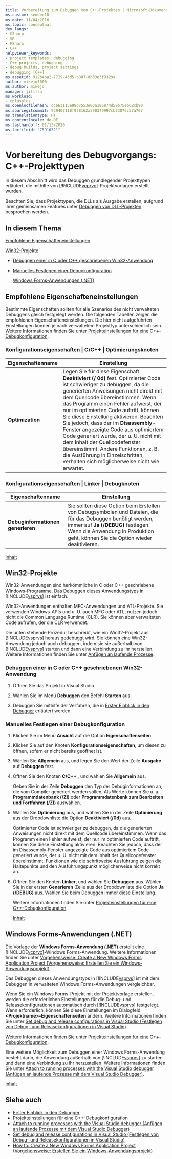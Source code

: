 ```yaml
---
title: Vorbereitung zum Debuggen von C++-Projekten | Microsoft-Dokumentation
ms.custom: seodec18
ms.date: 11/04/2016
ms.topic: conceptual
dev_langs:
- CSharp
- VB
- FSharp
- C++
helpviewer_keywords:
- project templates, debugging
- C++ projects, debugging
- debug builds, project settings
- debugging [C++]
ms.assetid: 912b4ba2-7719-43d5-b087-db33e3f9329a
author: mikejo5000
ms.author: mikejo
manager: jillfra
ms.workload:
- cplusplus
ms.openlocfilehash: dc663115e98d7553e03a186874d59b75eb68cb90
ms.sourcegitcommit: 939407118f978162a590379997cb33076c57a707
ms.translationtype: HT
ms.contentlocale: de-DE
ms.lasthandoff: 01/13/2020
ms.locfileid: "75916321"
---
```

# <a name="debugging-preparation-c-project-types"></a>Vorbereitung des Debugvorgangs: C++-Projekttypen
In diesem Abschnitt wird das Debuggen grundlegender Projekttypen erläutert, die mithilfe von [!INCLUDE[vcprvc](../code-quality/includes/vcprvc_md.md)]-Projektvorlagen erstellt wurden.

 Beachten Sie, dass Projekttypen, die DLLs als Ausgabe erstellen, aufgrund ihrer gemeinsamen Features unter [Debuggen von DLL-Projekten](../debugger/debugging-dll-projects.md) besprochen werden.

## <a name="in-this-topic"></a><a name="BKMK_In_this_topic"></a> In diesem Thema
 [Empfohlene Eigenschafteneinstellungen](#BKMK_Recommended_Property_Settings)

 [Win32-Projekte](#BKMK_Win32_Projects)

- [Debuggen einer in C oder C++ geschriebenen Win32-Anwendung](#BKMK_To_debug_a_C_or_C___Win32_application)

- [Manuelles Festlegen einer Debugkonfiguration](#BKMK_To_manually_set_a_Debug_configuration)

  [Windows Forms-Anwendungen (.NET)](#BKMK_Windows_Forms_Applications___NET_)

## <a name="recommended-property-settings"></a><a name="BKMK_Recommended_Property_Settings"></a> Empfohlene Eigenschafteneinstellungen
 Bestimmte Eigenschaften sollten für alle Szenarios des nicht verwalteten Debuggens gleich festgelegt werden. Die folgenden Tabellen zeigen die empfohlenen Eigenschafteneinstellungen. Die hier nicht aufgeführten Einstellungen können je nach verwaltetem Projekttyp unterschiedlich sein. Weitere Informationen finden Sie unter [Projekteinstellungen für eine C++-Debugkonfiguration](../debugger/project-settings-for-a-cpp-debug-configuration.md).

### <a name="configuration-properties-124-cc-124-optimization-node"></a>Konfigurationseigenschaften &#124; C/C++ &#124; Optimierungsknoten

|Eigenschaftenname|Einstellung|
|-------------------|-------------|
|**Optimization**|Legen Sie für diese Eigenschaft **Deaktiviert (/ 0d)** fest. Optimierter Code ist schwieriger zu debuggen, da die generierten Anweisungen nicht direkt mit dem Quellcode übereinstimmen. Wenn das Programm einen Fehler aufweist, der nur im optimierten Code auftritt, können Sie diese Einstellung aktivieren. Beachten Sie jedoch, dass der im **Disassembly**-Fenster angezeigte Code aus optimiertem Code generiert wurde, der u. U. nicht mit dem Inhalt der Quellcodefenster übereinstimmt. Andere Funktionen, z. B. die Ausführung in Einzelschritten, verhalten sich möglicherweise nicht wie erwartet.|

### <a name="configuration-properties-124-linker-124-debugging-node"></a>Konfigurationseigenschaften &#124; Linker &#124; Debugknoten

|Eigenschaftenname|Einstellung|
|-------------------|-------------|
|**Debuginformationen generieren**|Sie sollten diese Option beim Erstellen von Debugsymbolen und Dateien, die für das Debuggen benötigt werden, immer auf **Ja (/DEBUG)** festlegen. Wenn die Anwendung in Produktion geht, können Sie die Option wieder deaktivieren.|

 [Inhalt](../debugger/debugging-preparation-visual-cpp-project-types.md#BKMK_In_this_topic)

## <a name="win32-projects"></a><a name="BKMK_Win32_Projects"></a> Win32-Projekte
 Win32-Anwendungen sind herkömmliche in C oder C++ geschriebene Windows-Programme. Das Debuggen dieses Anwendungstyps in [!INCLUDE[vsprvs](../code-quality/includes/vsprvs_md.md)] ist einfach.

 Win32-Anwendungen enthalten MFC-Anwendungen und ATL-Projekte. Sie verwenden Windows-APIs und u. U. auch MFC oder ATL, nutzen jedoch nicht die Common Language Runtime (CLR). Sie können aber verwalteten Code aufrufen, der die CLR verwendet.

 Die unten stehende Prozedur beschreibt, wie ein Win32-Projekt aus [!INCLUDE[vsprvs](../code-quality/includes/vsprvs_md.md)] heraus gedebuggt wird. Sie können eine Win32-Anwendung jedoch auch debuggen, indem sie sie außerhalb von [!INCLUDE[vsprvs](../code-quality/includes/vsprvs_md.md)] starten und dann eine Verbindung zu ihr herstellen. Weitere Informationen finden Sie unter [Anfügen an laufende Prozesse](../debugger/attach-to-running-processes-with-the-visual-studio-debugger.md).

### <a name="to-debug-a-c-or-c-win32-application"></a><a name="BKMK_To_debug_a_C_or_C___Win32_application"></a> Debuggen einer in C oder C++ geschriebenen Win32-Anwendung

1. Öffnen Sie das Projekt in Visual Studio.

2. Wählen Sie im Menü **Debuggen** den Befehl **Starten** aus.

3. Debuggen Sie mithilfe der Verfahren, die in [Erster Einblick in den Debugger](../debugger/debugger-feature-tour.md) erläutert werden.

### <a name="to-manually-set-a-debug-configuration"></a><a name="BKMK_To_manually_set_a_Debug_configuration"></a> Manuelles Festlegen einer Debugkonfiguration

1. Klicken Sie im Menü **Ansicht** auf die Option **Eigenschaftenseiten**.

2. Klicken Sie auf den Knoten **Konfigurationseigenschaften**, um diesen zu öffnen, sofern er nicht bereits geöffnet ist.

3. Wählen Sie **Allgemein** aus, und legen Sie den Wert der Zeile **Ausgabe** auf **Debuggen** fest.

4. Öffnen Sie den Knoten **C/C++** , und wählen Sie **Allgemein** aus.

    Geben Sie in der Zeile **Debuggen** den Typ der Debuginformationen an, die vom Compiler generiert werden sollen. Als Werte können Sie u. a. **Programmdatenbank (/Zi)** oder **Programmdatenbank zum Bearbeiten und Fortfahren (/ZI)** auswählen.

5. Wählen Sie **Optimierung** aus, und wählen Sie in der Zeile **Optimierung** aus der Dropdownliste die Option **Deaktiviert (/0d)** aus.

    Optimierter Code ist schwieriger zu debuggen, da die generierten Anweisungen nicht direkt mit dem Quellcode übereinstimmen. Wenn das Programm einen Fehler aufweist, der nur im optimierten Code auftritt, können Sie diese Einstellung aktivieren. Beachten Sie jedoch, dass der im Disassembly-Fenster angezeigte Code aus optimiertem Code generiert wurde, der u. U. nicht mit dem Inhalt der Quellcodefenster übereinstimmt. Funktionen wie die schrittweise Ausführung zeigen die Haltepunkte und den Ausführungspunkt möglicherweise nicht korrekt an.

6. Öffnen Sie den Knoten **Linker**, und wählen Sie **Debuggen** aus. Wählen Sie in der ersten **Generieren**-Zeile aus der Dropdownliste die Option **Ja (/DEBUG)** aus. Wählen Sie beim Debuggen immer diese Einstellung.

   Weitere Informationen finden Sie unter [Projekteinstellungen für eine C++-Debugkonfiguration](../debugger/project-settings-for-a-cpp-debug-configuration.md).

   [Inhalt](../debugger/debugging-preparation-visual-cpp-project-types.md#BKMK_In_this_topic)

## <a name="windows-forms-applications-net"></a><a name="BKMK_Windows_Forms_Applications___NET_"></a> Windows Forms-Anwendungen (.NET)
 Die Vorlage der **Windows Forms-Anwendung (.NET)** erstellt eine [!INCLUDE[vcprvc](../code-quality/includes/vcprvc_md.md)]-Windows Forms-Anwendung. Weitere Informationen finden Sie unter [Vorgehensweise: Create a New Windows Forms Application Project (Vorgehensweise: Erstellen Sie ein Windows-Anwendungsprojekt)](/previous-versions/visualstudio/visual-studio-2010/42wc9kk5(v=vs.100)).

 Das Debuggen dieses Anwendungstyps in [!INCLUDE[vsprvs](../code-quality/includes/vsprvs_md.md)] ist mit dem Debuggen in verwalteten Windows Forms-Anwendungen vergleichbar.

 Wenn Sie ein Windows Forms-Projekt mit der Projektvorlage erstellen, werden die erforderlichen Einstellungen für die Debug- und Releasekonfigurationen automatisch durch [!INCLUDE[vsprvs](../code-quality/includes/vsprvs_md.md)] festgelegt. Wenn erforderlich, können Sie diese Einstellungen im Dialogfeld **\<Projektname>-Eigenschaftenseiten** ändern. Weitere Informationen finden Sie unter [Set debug and release configurations in Visual Studio (Festlegen von Debug- und Releasekonfigurationen in Visual Studio)](../debugger/how-to-set-debug-and-release-configurations.md).

 Weitere Informationen finden Sie unter [Projekteinstellungen für eine C++-Debugkonfiguration](../debugger/project-settings-for-a-cpp-debug-configuration.md).

 Eine weitere Möglichkeit zum Debuggen einer Windows Forms-Anwendung besteht darin, die Anwendung außerhalb von [!INCLUDE[vsprvs](../code-quality/includes/vsprvs_md.md)] zu starten und dann eine Verbindung zu ihr herzustellen. Weitere Informationen finden Sie unter [Attach to running processes with the Visual Studio debugger (Anfügen an laufende Prozesse mit dem Visual Studio Debugger)](../debugger/attach-to-running-processes-with-the-visual-studio-debugger.md).

 [Inhalt](../debugger/debugging-preparation-visual-cpp-project-types.md#BKMK_In_this_topic)

## <a name="see-also"></a>Siehe auch
- [Erster Einblick in den Debugger](../debugger/debugger-feature-tour.md)
- [Projekteinstellungen für eine C++-Debugkonfiguration](../debugger/project-settings-for-a-cpp-debug-configuration.md)
- [Attach to running processes with the Visual Studio debugger (Anfügen an laufende Prozesse mit dem Visual Studio Debugger)](../debugger/attach-to-running-processes-with-the-visual-studio-debugger.md)
- [Set debug and release configurations in Visual Studio (Festlegen von Debug- und Releasekonfigurationen in Visual Studio)](../debugger/how-to-set-debug-and-release-configurations.md)
- [How to: Create a New Windows Forms Application Project (Vorgehensweise: Erstellen Sie ein Windows-Anwendungsprojekt)](/previous-versions/visualstudio/visual-studio-2010/42wc9kk5(v=vs.100))